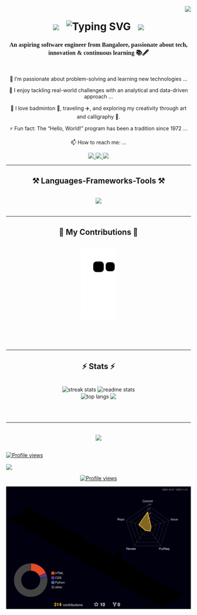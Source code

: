 <!--
# Hi there 👋, I’m Roseantic
<img align="right" src="https://visitor-badge.laobi.icu/badge?page_id=Roseantic-Gudino" />

A final-year Computer Science engineering student at Cambridge Institute of Technology 💻, passionate about problem-solving and learning new technologies. I enjoy tackling real-world challenges with an analytical and data-driven approach.

Outside academics, I love badminton 🏸, traveling ✈️, and exploring my creativity through art and calligraphy 🎨. I’m also a foodie 🍕 who enjoys discovering new cuisines.

Being part of TEDxCIT has helped me step out of my comfort zone, connect with people, and grow into a more confident individual. I’m also an astrophile ✨, fascinated by the universe and its mysteries.

I believe in staying curious, building meaningful connections, and making a positive impact. 🚀

<!--
**Roseantic-Gudino/Roseantic-Gudino** is a ✨ _special_ ✨ repository because its `README.md` (this file) appears on your GitHub profile.

Here are some ideas to get you started:

- 🔭 I’m currently working on ...
- 🌱 I’m currently learning ...
- 👯 I’m looking to collaborate on ...
- 🤔 I’m looking for help with ...
- 💬 Ask me about ...
- 📫 How to reach me: ...
- 😄 Pronouns: ...
- ⚡ Fun fact: ...


-->


<img align="right" src="https://visitor-badge.laobi.icu/badge?page_id=Roseantic-Gudino.Roseantic-Gudino" />

<h1 align="center">
<img src="https://user-images.githubusercontent.com/74038190/213844263-a8897a51-32f4-4b3b-b5c2-e1528b89f6f3.png" width="50px" /> &nbsp; 
<img src="https://readme-typing-svg.herokuapp.com?font=Righteous&size=25&pause=1000&color=8D53F7&center=true&width=500&height=35&lines=Hey+there!!%E2%9C%A8+I'm+Roseantic!!%F0%9F%8C%B9" alt="Typing SVG" /></a> &nbsp; <img src="https://user-images.githubusercontent.com/74038190/213844263-a8897a51-32f4-4b3b-b5c2-e1528b89f6f3.png" width="50px" />


</h1>

<h3 align="center" style="font-family: Georgia, serif;">An aspiring software engineer from Bangalore, passionate about tech, innovation & continuous learning 📚🖋</h3>


<br/>




<div align="center">

  🌱 I’m passionate about problem-solving and learning new technologies ...
  
  🤔 I enjoy tackling real-world challenges with an analytical and data-driven approach ...
  
  💬 I love badminton 🏸, traveling ✈️, and exploring my creativity through art and calligraphy 🎨.
  
  ⚡ Fun fact: The “Hello, World!” program has been a tradition since 1972 ...
  
  📫 How to reach me: ...
 </div>

<div align="center"> 
  <a href="mailto:roseanticgudino27@gmail.com">
    <img src="https://img.shields.io/badge/Gmail-333333?style=for-the-badge&logo=gmail&logoColor=blue" />
  </a>
  <a href="https://www.linkedin.com/in/roseantic-gudino-506285229" target="_blank">
    <img src="https://img.shields.io/badge/LinkedIn-0077B5?style=for-the-badge&logo=linkedin&logoColor=white" target="_blank" />
  </a> 
  <a href="https://linktr.ee/roseantic">
    <img src="https://img.shields.io/badge/Linktree-39E09B?style=for-the-badge&logo=linktree&logoColor=white" />
  </a>
<!--
  <a href="https://Roseantic-Gudino.github.io/Google-Resume/" target="_blank">
     <img src="https://img.shields.io/badge/Portfolio-FF5722?style=for-the-badge&logo=todoist&logoColor=white" target="_blank" /> <!-- sqlite, safari, google-chrome are other good icon options -->
  </a>
  
</div>

 <hr/>
 
<h2 align="center">⚒️ Languages-Frameworks-Tools ⚒️</h2>
<br/>
<div align="center">
    <img src="https://skillicons.dev/icons?i=python,c,html,css,vscode,django,angular,mysql,sqlite,opencv,javascript,typescript,github,git,pycharm,java,cpp,linux,windows,powershell&perline=10" />
</div>

<br/>
<hr/>

<div align="center">
  <h2>🐍 My Contributions 🐍</h2>
  <br>
<img alt="snake eating my contributions" src="https://raw.githubusercontent.com/Roseantic-Gudino/Roseantic-Gudino/output/github-contribution-grid-snake.svg" />
  
  <br/><br/><br/>
</div>

<hr/>

<h2 align="center">⚡ Stats ⚡</h2>
<br>
<div align=center>
  <img width=390 src="https://github-readme-streak-stats-salesp07.vercel.app/?user=Roseantic-Gudino&count_private=true&theme=midnight-purple&border_radius=10" alt="streak stats"/>
  <img width=390 src="https://github-readme-stats-salesp07.vercel.app/api?username=Roseantic-Gudino&count_private=true&show_icons=true&theme=midnight-purple&rank_icon=github&border_radius=10" alt="readme stats" />
  <br/>
  <img width=325 align="center" src="https://github-readme-stats-salesp07.vercel.app/api/top-langs/?username=Roseantic-Gudino&langs_count=8&layout=compact&theme=midnight-purple&border_radius=10&size_weight=0.5&count_weight=0.5&exclude_repo=github-readme-stats" alt="top langs" />
  <a href="https://github-readme-stats.vercel.app/api/top-langs/?username=Roseantic-Gudino&layout=compact&theme=dracula">
  <img align="center" src="https://github-readme-stats.vercel.app/api/top-langs/?username=Roseantic-Gudino&layout=compact&theme=midnight-purple">
</a>
</div>

<br/><br/>

<hr/>

<br/>

<div align="center">
<img width=500 align="center" src="https://user-images.githubusercontent.com/74038190/225813708-98b745f2-7d22-48cf-9150-083f1b00d6c9.gif"/>
</div>

<br/>





<p align="center">

<a href="https://komarev.com/ghpvc/?username=Roseantic-Gudino&color=blueviolet"><img src="https://komarev.com/ghpvc/?username=Roseantic-Gudino&color=blueviolet" alt="Profile views" /></a>

<img align="center" src="https://visitor-badge.laobi.icu/badge?page_id=Roseantic-Gudino.Roseantic-Gudino" />
</p>

<p align="center">
<a href="https://GitHub.com/Roseantic-Gudino/"><img src="http://ForTheBadge.com/images/badges/built-with-love.svg" alt="Profile views" /></a>

</p>







 ![](./profile-3d-contrib/profile-night-rainbow.svg)
 <!--- https://github.com/Akshata-Gunapache/Akshata-Gunapache/blob/main/profile-3d-contrib/profile-night-rainbow.svg
--->
